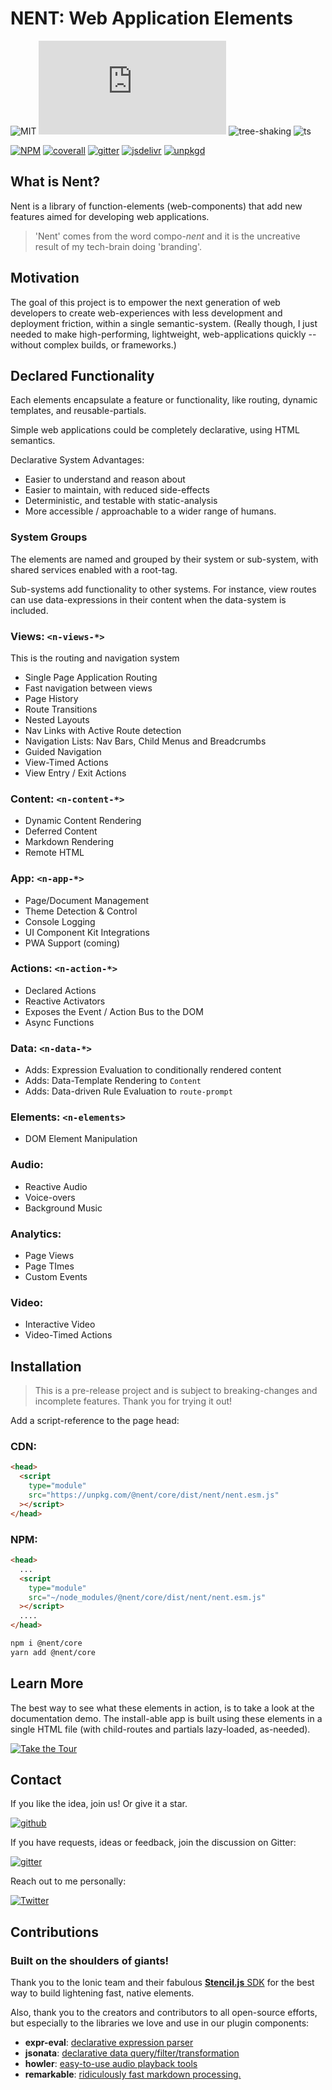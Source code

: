 # NENT: Web Application Elements

![MIT](https://badgen.net/github/license/nent/nent?icon=github)
![size](https://badgen.net/badgesize/normal/file-url/unpkg.com/@nent/core/dist/nent/nent.esm.js?icon=sourcegraph&color=blue)
![tree-shaking](https://badgen.net/badge/tree-shaking/enabled?icon=packagephobia)
![ts](https://badgen.net/badge/icon/typescript?icon=typescript&label)

[![NPM](https://badgen.net/npm/v/@nent/core?icon&color=blue)](https://www.npmjs.com/package/@nent/core)
[![coverall](https://badgen.net/coveralls/c/github/nent/nent?icon=codecov&color=blue)](https://coveralls.io/github/nent/nent)
[![gitter](https://badgen.net/badge/chat/on%20gitter?icon=gitter)](https://gitter.im/nent/nent)
[![jsdelivr](https://badgen.net/badge/jsdelivr/CDN?icon=jsdelivr&color=blue)](https://cdn.jsdelivr.net/npm/@nent/core/+esm)
[![unpkgd](https://badgen.net/badge/unpkg/CDN)](https://unpkg.com/browse/@nent/core)

## What is Nent?

Nent is a library of function-elements (web-components) that add new features aimed for developing web applications.

> 'Nent' comes from the word compo-*nent* and it is the uncreative result of my tech-brain doing 'branding'.  

## Motivation

The goal of this project is to empower the next generation of web developers to create web-experiences with less development and deployment friction, within a single semantic-system. (Really though, I just needed to make high-performing, lightweight, web-applications quickly -- without complex builds, or frameworks.)

## Declared Functionality

Each elements encapsulate a feature or functionality, like routing, dynamic templates, and reusable-partials.

Simple web applications could be completely declarative, using HTML semantics. 

Declarative System Advantages:

* Easier to understand and reason about
* Easier to maintain, with reduced side-effects
* Deterministic, and testable with static-analysis 
* More accessible / approachable to a wider range of humans. 

### System Groups

The elements are named and grouped by their system or sub-system, with shared services enabled with a root-tag. 

Sub-systems add functionality to other systems. For instance, view routes can use data-expressions in their content when the data-system is included.

### Views: `<n-views-*>`
This is the routing and navigation system
- Single Page Application Routing
- Fast navigation between views
- Page History
- Route Transitions
- Nested Layouts
- Nav Links with Active Route detection
- Navigation Lists:
  Nav Bars, Child Menus and Breadcrumbs
- Guided Navigation
- View-Timed Actions
- View Entry / Exit Actions
  
### Content: `<n-content-*>`
- Dynamic Content Rendering
- Deferred Content
- Markdown Rendering
- Remote HTML

### App: `<n-app-*>`
- Page/Document Management
- Theme Detection & Control
- Console Logging
- UI Component Kit Integrations
- PWA Support (coming)

### Actions: `<n-action-*>`
- Declared Actions
- Reactive Activators
- Exposes the Event / Action Bus to the DOM
- Async Functions

### Data: `<n-data-*>`
- Adds: Expression Evaluation to conditionally rendered content
- Adds: Data-Template Rendering to `Content`
- Adds: Data-driven Rule Evaluation to `route-prompt`

### Elements: `<n-elements>`
- DOM Element Manipulation

### Audio:
- Reactive Audio
- Voice-overs
- Background Music

### Analytics:
- Page Views
- Page TImes 
- Custom Events

### Video:
- Interactive Video
- Video-Timed Actions

## Installation

> This is a pre-release project and is subject to breaking-changes and incomplete features. Thank you for trying it out!

Add a script-reference to the page head:

### CDN:
```html
<head>
  <script
    type="module"
    src="https://unpkg.com/@nent/core/dist/nent/nent.esm.js"
  ></script>
</head>
```

### NPM:

```html
<head>
  ...
  <script
    type="module"
    src="~/node_modules/@nent/core/dist/nent/nent.esm.js"
  ></script>
  ....
</head>
```

```bash
npm i @nent/core
yarn add @nent/core
```
## Learn More

The best way to see what these elements in action, is to take a look at the documentation demo. The install-able app is built using these elements in a single HTML file (with child-routes and partials lazy-loaded, as-needed).

[![Take the Tour](https://badgen.net/badge/@nent/core:%20demo?color=blue)](https://nent.dev)

## Contact

If you like the idea, join us! Or give it a star.

[![github](https://badgen.net/badge/github/★?icon=github&color=blue)](https://github.com/nent/nent)

If you have requests, ideas or feedback, join the discussion on Gitter:

[![gitter](https://badgen.net/badge/chat/with%20me%20on%20gitter?icon=gitter)](https://gitter.im/nent/nent)

Reach out to me personally:

[![Twitter](https://badgen.net/badge/tweet/me?icon=twitter&color=blue)](https://twitter.com/logrythmik)

## Contributions

### Built on the shoulders of giants!

Thank you to the Ionic team and their fabulous [**Stencil.js** SDK](https://stenciljs.com) for the best way to build lightening fast, native elements.

Also, thank you to the creators and contributors to all open-source efforts, but especially to the libraries we love and use in our plugin components:

- **expr-eval**: [declarative expression parser](https://github.com/silentmatt/expr-eval) 
- **jsonata**: [declarative data query/filter/transformation](https://jsonata.org/) 
- **howler**: [easy-to-use audio playback tools](https://github.com/goldfire/howler.js) 
- **remarkable**: [ridiculously fast markdown processing.](https://jonschlinkert.github.io/remarkable/demo/) 

